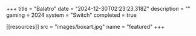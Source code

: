 +++
title = "Balatro"
date = "2024-12-30T02:23:23.318Z"
description = ""
gaming = 2024
system = "Switch"
completed = true

[[resources]]
src = "images/boxart.jpg"
name = "featured"
+++

<!-- Start writing here...

**Final trophy count: __ of __**

![Trophy List](images/trophies.jpg) -->
